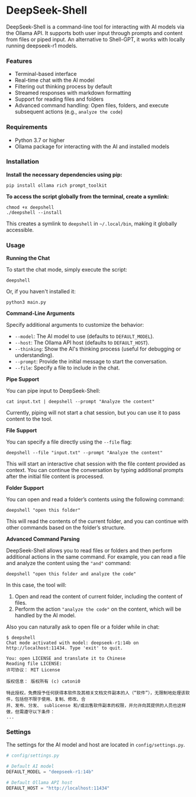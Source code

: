 # DeepSeek-Shell

DeepSeek-Shell is a command-line tool for interacting with AI models via the Ollama API. It supports both user input through prompts and content from files or piped input. An alternative to Shell-GPT, it works with locally running deepseek-r1 models.

### Features

- Terminal-based interface
- Real-time chat with the AI model
- Filtering out thinking process by default
- Streamed responses with markdown formatting
- Support for reading files and folders
- Advanced command handling: Open files, folders, and execute subsequent actions (e.g., `analyze the code`)

### Requirements

- Python 3.7 or higher
- Ollama package for interacting with the AI and installed models

### Installation

**Install the necessary dependencies using pip:**

```
pip install ollama rich prompt_toolkit
```

**To access the script globally from the terminal, create a symlink:**

```
chmod +x deepshell
./deepshell --install
```

This creates a symlink to `deepshell` in `~/.local/bin`, making it globally accessible.

### Usage

**Running the Chat**

To start the chat mode, simply execute the script:

```
deepshell
```

Or, if you haven't installed it:

```
python3 main.py
```

**Command-Line Arguments**

Specify additional arguments to customize the behavior:

- `--model`: The AI model to use (defaults to `DEFAULT_MODEL`).
- `--host`: The Ollama API host (defaults to `DEFAULT_HOST`).
- `--thinking`: Show the AI's thinking process (useful for debugging or understanding).
- `--prompt`: Provide the initial message to start the conversation.
- `--file`: Specify a file to include in the chat.

**Pipe Support**

You can pipe input to DeepSeek-Shell:

```
cat input.txt | deepshell --prompt "Analyze the content"
```

Currently, piping will not start a chat session, but you can use it to pass content to the tool.

**File Support**

You can specify a file directly using the `--file` flag:

```
deepshell --file "input.txt" --prompt "Analyze the content"
```

This will start an interactive chat session with the file content provided as context. You can continue the conversation by typing additional prompts after the initial file content is processed.

**Folder Support**

You can open and read a folder’s contents using the following command:

```
deepshell "open this folder"
```

This will read the contents of the current folder, and you can continue with other commands based on the folder’s structure.

**Advanced Command Parsing**

DeepSeek-Shell allows you to read files or folders and then perform additional actions in the same command. For example, you can read a file and analyze the content using the `"and"` command:

```
deepshell "open this folder and analyze the code"
```

In this case, the tool will:
1. Open and read the content of current folder, including the content of files.
2. Perform the action `"analyze the code"` on the content, which will be handled by the AI model.

Also you can naturally ask to open file or a folder while in chat:
```
$ deepshell
Chat mode activated with model: deepseek-r1:14b on http://localhost:11434. Type 'exit' to quit.

You: open LICENSE and translate it to Chinese
Reading file LICENSE:
许可协议： MIT License

版权信息： 版权所有 (c) catoni0

特此授权，免费授予任何获得本软件及其相关文档文件副本的人（“软件”），无限制地处理该软件，包括但不限于使用、复制、修改、合
并、发布、分发、 sublicense 和/或出售软件副本的权限，并允许向其提供的人员也这样做，但需遵守以下条件：
...

```

### Settings

The settings for the AI model and host are located in `config/settings.py`.

```python
# config/settings.py

# Default AI model
DEFAULT_MODEL = "deepseek-r1:14b"

# Default Ollama API host
DEFAULT_HOST = "http://localhost:11434"
```
